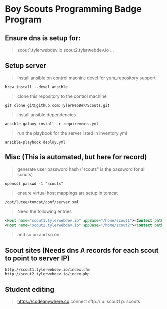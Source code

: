# Boy Scouts Programming Badge Program

## Ensure dns is setup for:
> scout1.tylerwebdev.io
> scout2.tylerwebdev.io
> ...

## Setup server

> install ansible on control machine
> devel for yum_repository support
```
brew install --devel ansible
```

> clone this repository to the control machine
```
git clone git@github.com:TylerWebDev/Scouts.git
```

> install ansible dependencies
```
ansible-galaxy install -r requirements.yml
```

> run the playbook for the server listed in inventory.yml
```
ansible-playbook deploy.yml
```

## Misc (This is automated, but here for record)
> generate user password hash ("scouts" is the password for all scouts)
```
openssl passwd -1 "scouts"
```

> ensure virtual host mappings are setup in tomcat
```
/opt/lucee/tomcat/conf/server.xml
```

> Need the following entries
```xml
<Host name="scout1.tylerwebdev.io" appBase="/home/scout1"><Context path="" docBase=""/></Host>
<Host name="scout2.tylerwebdev.io" appBase="/home/scout2"><Context path="" docBase=""/></Host>
```

> and so on and so on

## Scout sites (Needs dns A records for each scout to point to server IP)
```
http://scout1.tylerwebdev.io/index.cfm
http://scout2.tylerwebdev.io/index.php
```

## Student editing
> https://codeanywhere.co
> connect sftp:// u: scout1 p: scouts
